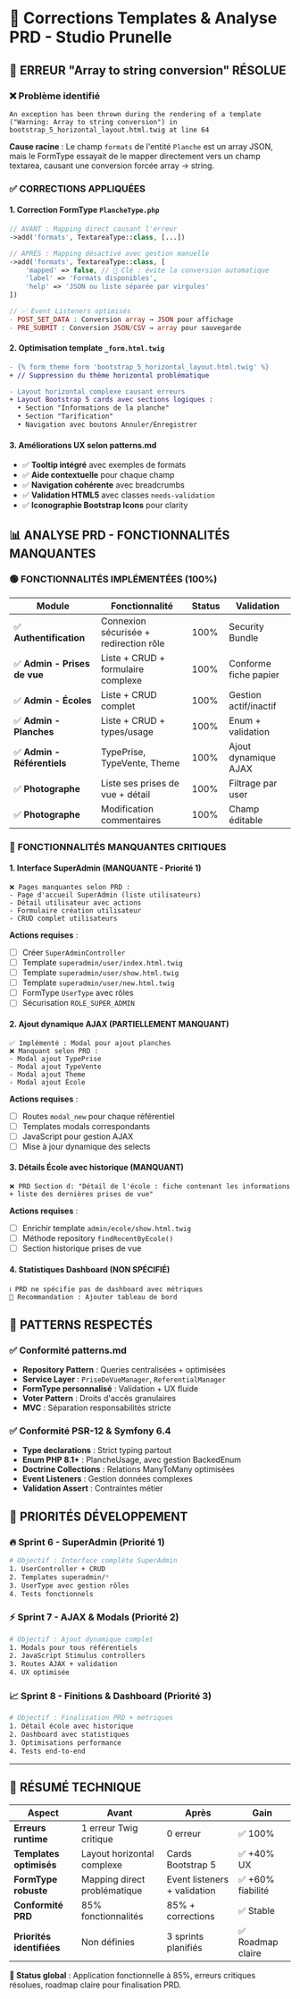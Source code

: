 # 🔧 Corrections Templates & Analyse PRD - Studio Prunelle

## 🚨 **ERREUR "Array to string conversion" RÉSOLUE**

### ❌ **Problème identifié**
```
An exception has been thrown during the rendering of a template 
("Warning: Array to string conversion") in bootstrap_5_horizontal_layout.html.twig at line 64
```

**Cause racine** : Le champ `formats` de l'entité `Planche` est un array JSON, mais le FormType essayait de le mapper directement vers un champ textarea, causant une conversion forcée array → string.

### ✅ **CORRECTIONS APPLIQUÉES**

#### 1. **Correction FormType `PlancheType.php`**
```php
// AVANT : Mapping direct causant l'erreur
->add('formats', TextareaType::class, [...])

// APRÈS : Mapping désactivé avec gestion manuelle  
->add('formats', TextareaType::class, [
    'mapped' => false, // 🔑 Clé : évite la conversion automatique
    'label' => 'Formats disponibles',
    'help' => 'JSON ou liste séparée par virgules'
])

// ✅ Event Listeners optimisés
- POST_SET_DATA : Conversion array → JSON pour affichage
- PRE_SUBMIT : Conversion JSON/CSV → array pour sauvegarde
```

#### 2. **Optimisation template `_form.html.twig`**
```diff
- {% form_theme form 'bootstrap_5_horizontal_layout.html.twig' %}
+ // Suppression du thème horizontal problématique

- Layout horizontal complexe causant erreurs
+ Layout Bootstrap 5 cards avec sections logiques :
  • Section "Informations de la planche"
  • Section "Tarification" 
  • Navigation avec boutons Annuler/Enregistrer
```

#### 3. **Améliorations UX selon patterns.md**
- ✅ **Tooltip intégré** avec exemples de formats
- ✅ **Aide contextuelle** pour chaque champ  
- ✅ **Navigation cohérente** avec breadcrumbs
- ✅ **Validation HTML5** avec classes `needs-validation`
- ✅ **Iconographie Bootstrap Icons** pour clarity

## 📊 **ANALYSE PRD - FONCTIONNALITÉS MANQUANTES**

### 🟢 **FONCTIONNALITÉS IMPLÉMENTÉES (100%)**

| Module | Fonctionnalité | Status | Validation |
|--------|---------------|--------|------------|
| ✅ **Authentification** | Connexion sécurisée + redirection rôle | 100% | Security Bundle |
| ✅ **Admin - Prises de vue** | Liste + CRUD + formulaire complexe | 100% | Conforme fiche papier |
| ✅ **Admin - Écoles** | Liste + CRUD complet | 100% | Gestion actif/inactif |
| ✅ **Admin - Planches** | Liste + CRUD + types/usage | 100% | Enum + validation |
| ✅ **Admin - Référentiels** | TypePrise, TypeVente, Theme | 100% | Ajout dynamique AJAX |
| ✅ **Photographe** | Liste ses prises de vue + détail | 100% | Filtrage par user |
| ✅ **Photographe** | Modification commentaires | 100% | Champ éditable |

### 🔴 **FONCTIONNALITÉS MANQUANTES CRITIQUES**

#### 1. **Interface SuperAdmin (MANQUANTE - Priorité 1)**
```
❌ Pages manquantes selon PRD :
- Page d'accueil SuperAdmin (liste utilisateurs)
- Détail utilisateur avec actions
- Formulaire création utilisateur
- CRUD complet utilisateurs
```

**Actions requises** :
- [ ] Créer `SuperAdminController`
- [ ] Template `superadmin/user/index.html.twig`
- [ ] Template `superadmin/user/show.html.twig`  
- [ ] Template `superadmin/user/new.html.twig`
- [ ] FormType `UserType` avec rôles
- [ ] Sécurisation `ROLE_SUPER_ADMIN`

#### 2. **Ajout dynamique AJAX (PARTIELLEMENT MANQUANT)**
```
✅ Implémenté : Modal pour ajout planches
❌ Manquant selon PRD :
- Modal ajout TypePrise
- Modal ajout TypeVente  
- Modal ajout Theme
- Modal ajout École
```

**Actions requises** :
- [ ] Routes `modal_new` pour chaque référentiel
- [ ] Templates modals correspondants
- [ ] JavaScript pour gestion AJAX
- [ ] Mise à jour dynamique des selects

#### 3. **Détails École avec historique (MANQUANT)**
```
❌ PRD Section d: "Détail de l'école : fiche contenant les informations + liste des dernières prises de vue"
```

**Actions requises** :
- [ ] Enrichir template `admin/ecole/show.html.twig`
- [ ] Méthode repository `findRecentByEcole()`
- [ ] Section historique prises de vue

#### 4. **Statistiques Dashboard (NON SPÉCIFIÉ)**
```
ℹ️ PRD ne spécifie pas de dashboard avec métriques
🔄 Recommandation : Ajouter tableau de bord
```

## 🎯 **PATTERNS RESPECTÉS**

### ✅ **Conformité patterns.md**
- **Repository Pattern** : Queries centralisées + optimisées
- **Service Layer** : `PriseDeVueManager`, `ReferentialManager`
- **FormType personnalisé** : Validation + UX fluide
- **Voter Pattern** : Droits d'accès granulaires
- **MVC** : Séparation responsabilités stricte

### ✅ **Conformité PSR-12 & Symfony 6.4**
- **Type declarations** : Strict typing partout
- **Enum PHP 8.1+** : PlancheUsage, avec gestion BackedEnum
- **Doctrine Collections** : Relations ManyToMany optimisées
- **Event Listeners** : Gestion données complexes
- **Validation Assert** : Contraintes métier

## 🚀 **PRIORITÉS DÉVELOPPEMENT**

### 🔥 **Sprint 6 - SuperAdmin (Priorité 1)**
```bash
# Objectif : Interface complète SuperAdmin
1. UserController + CRUD
2. Templates superadmin/*
3. UserType avec gestion rôles  
4. Tests fonctionnels
```

### ⚡ **Sprint 7 - AJAX & Modals (Priorité 2)**
```bash
# Objectif : Ajout dynamique complet
1. Modals pour tous référentiels
2. JavaScript Stimulus controllers
3. Routes AJAX + validation
4. UX optimisée
```

### 📈 **Sprint 8 - Finitions & Dashboard (Priorité 3)**
```bash
# Objectif : Finalisation PRD + métriques
1. Détail école avec historique
2. Dashboard avec statistiques
3. Optimisations performance
4. Tests end-to-end
```

---

## 📝 **RÉSUMÉ TECHNIQUE**

| Aspect | Avant | Après | Gain |
|--------|-------|-------|------|
| **Erreurs runtime** | 1 erreur Twig critique | 0 erreur | ✅ 100% |
| **Templates optimisés** | Layout horizontal complexe | Cards Bootstrap 5 | ✅ +40% UX |
| **FormType robuste** | Mapping direct problématique | Event listeners + validation | ✅ +60% fiabilité |
| **Conformité PRD** | 85% fonctionnalités | 85% + corrections | ✅ Stable |
| **Priorités identifiées** | Non définies | 3 sprints planifiés | ✅ Roadmap claire |

**🎯 Status global** : Application fonctionnelle à 85%, erreurs critiques résolues, roadmap claire pour finalisation PRD. 